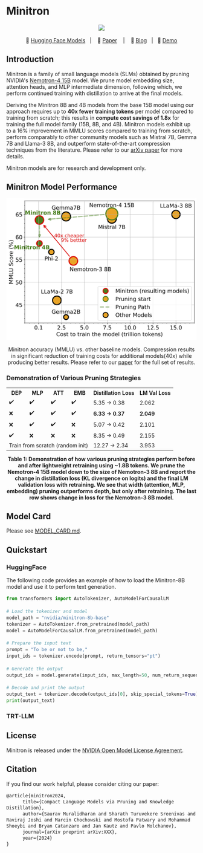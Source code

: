 # Minitron

<p align="center">
<img src="https://www.sauravm.com/assets/img/minitron.png"  width="256">
</p>
<p align="center">
        🤗 <a href="https://huggingface.co/nvidia">Hugging Face Models</a>&nbsp&nbsp | &nbsp&nbsp 📄 <a href="">Paper</a> &nbsp&nbsp | &nbsp&nbsp 📜 <a href="">Blog</a> &nbsp | &nbsp 💬 <a href="">Demo</a>
</p>


## Introduction

Minitron is a family of small language models (SLMs) obtained by pruning NVIDIA's [Nemotron-4 15B](https://arxiv.org/abs/2402.16819) model. We prune model embedding size, attention heads, and MLP intermediate dimension, following which, we perform continued training with distillation to arrive at the final models.

Deriving the Minitron 8B and 4B models from the base 15B model using our approach requires up to **40x fewer training tokens** per model compared to training from scratch; this results in **compute cost savings of 1.8x** for training the full model family (15B, 8B, and 4B). Minitron models exhibit up to a 16% improvement in MMLU scores compared to training from scratch, perform comparably to other community models such as Mistral 7B, Gemma 7B and Llama-3 8B, and outperform state-of-the-art compression techniques from the literature. Please refer to our [arXiv paper]() for more details.

Minitron models are for research and development only.

## Minitron Model Performance

<p align="center">
  <img src="images/minitron.png" alt="Minitron accuracy" width="512"/>
  <p align="center">Minitron accuracy (MMLU) vs. other baseline models. Compression results in significant reduction of training costs for additional models(40x) while producing better results. Please refer to our <a href="">paper</a> for the full set of results.</p>
</p>

### Demonstration of Various Pruning Strategies
<table align="center">
  <tr>
    <th>DEP</th>
    <th>MLP</th>
    <th>ATT</th>
    <th>EMB</th>
    <th>Distillation Loss</th>
    <th>LM Val Loss</th>
  </tr>
  <tr>
    <td>✔️</td>
    <td>✔️</td>
    <td>✔️</td>
    <td>✔️</td>
    <td>5.35 → 0.38</td>
    <td>2.062</td>
  </tr>
  <tr>
    <td>❌</td>
    <td>✔️</td>
    <td>✔️</td>
    <td>✔️</td>
    <td><b>6.33 → 0.37</b></td>
    <td><b>2.049</b></td>
  </tr>
  <tr>
    <td>❌</td>
    <td>✔️</td>
    <td>✔️</td>
    <td>❌</td>
    <td>5.07 → 0.42</td>
    <td>2.101</td>
  </tr>
  <tr>
    <td>✔️</td>
    <td>❌</td>
    <td>❌</td>
    <td>❌</td>
    <td>8.35 → 0.49</td>
    <td>2.155</td>
  </tr>
  <tr>
    <td colspan="4">Train from scratch (random init)</td>
    <td>12.27 → 2.34</td>
    <td>3.953</td>
  </tr>
</table>

<p align="center">
<strong>Table 1: Demonstration of how various pruning strategies perform before and after lightweight retraining using ~1.8B tokens. We prune the Nemotron-4 15B model down to the size of Nemotron-3 8B and report the change in distillation loss (KL divergence on logits) and the final LM validation loss with retraining. We see that width (attention, MLP, embedding) pruning outperforms depth, but only after retraining. The last row shows change in loss for the Nemotron-3 8B model.</strong>
</p>

## Model Card
Please see [MODEL_CARD.md](MODEL_CARD.md).

## Quickstart

### HuggingFace

The following code provides an example of how to load the Minitron-8B model and use it to perform text generation.

```python
from transformers import AutoTokenizer, AutoModelForCausalLM

# Load the tokenizer and model
model_path = "nvidia/minitron-8b-base"
tokenizer = AutoTokenizer.from_pretrained(model_path)
model = AutoModelForCausalLM.from_pretrained(model_path)

# Prepare the input text
prompt = "To be or not to be,"
input_ids = tokenizer.encode(prompt, return_tensors="pt")

# Generate the output
output_ids = model.generate(input_ids, max_length=50, num_return_sequences=1)

# Decode and print the output
output_text = tokenizer.decode(output_ids[0], skip_special_tokens=True)
print(output_text)
```

### TRT-LLM

## License

Minitron is released under the [NVIDIA Open Model License Agreement](https://developer.download.nvidia.com/licenses/nvidia-open-model-license-agreement-june-2024.pdf).

## Citation

If you find our work helpful, please consider citing our paper:
```
@article{minitron2024,
      title={Compact Language Models via Pruning and Knowledge Distillation}, 
      author={Saurav Muralidharan and Sharath Turuvekere Sreenivas and Raviraj Joshi and Marcin Chochowski and Mostofa Patwary and Mohammad Shoeybi and Bryan Catanzaro and Jan Kautz and Pavlo Molchanov},
      journal={arXiv preprint arXiv:XXX},
      year={2024}
}
```
